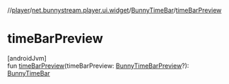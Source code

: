 //[player](../../../index.md)/[net.bunnystream.player.ui.widget](../index.md)/[BunnyTimeBar](index.md)/[timeBarPreview](time-bar-preview.md)

# timeBarPreview

[androidJvm]\
fun [timeBarPreview](time-bar-preview.md)(timeBarPreview: [BunnyTimeBarPreview](../-bunny-time-bar-preview/index.md)?): [BunnyTimeBar](index.md)
